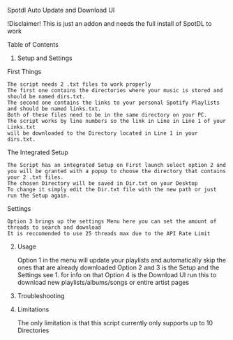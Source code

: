 Spotdl Auto Update and Download UI 

!Disclaimer! This is just an addon and needs the full install of SpotDL to work 

Table of Contents 

1. Setup and Settings 


First Things 

    The script needs 2 .txt files to work properly 
    The first one contains the directories where your music is stored and should be named dirs.txt.
    The second one contains the links to your personal Spotify Playlists and should be named links.txt.
    Both of these files need to be in the same directory on your PC.
    The script works by line numbers so the link in Line in Line 1 of your Links.txt 
    will be downloaded to the Directory located in Line 1 in your dirs.txt.

    
The Integrated Setup 
    
    The Script has an integrated Setup on First launch select option 2 and you will be granted with a popup to choose the directory that contains your 2 .txt files.
    The chosen Directory will be saved in Dir.txt on your Desktop 
    To change it simply edit the Dir.txt file with the new path or just run the Setup again.


Settings

    Option 3 brings up the settings Menu here you can set the amount of threads to search and download 
    It is reccomended to use 25 threads max due to the API Rate Limit 

2. Usage 
    
    Option 1 in the menu will update your playlists and automatically skip the ones that are already downloaded
    Option 2 and 3 is the Setup and the Settings see 1. for info on that
    Option 4 is the Download UI run this to download new playlists/albums/songs or entire artist pages

3. Troubleshooting


4. Limitations 
    
    The only limitation is that this script currently only supports up to 10 Directories







